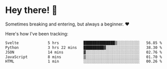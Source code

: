 # Hey there! 👋
Sometimes breaking and entering, but always a beginner. ❤️

Here's how I've been tracking:
<!--START_SECTION:waka-->

```txt
Svelte             5 hrs           ██████████████▒░░░░░░░░░░   56.85 %
Python             3 hrs 22 mins   █████████▓░░░░░░░░░░░░░░░   38.30 %
JSON               14 mins         ▓░░░░░░░░░░░░░░░░░░░░░░░░   02.76 %
JavaScript         8 mins          ▒░░░░░░░░░░░░░░░░░░░░░░░░   01.70 %
HTML               1 min           ░░░░░░░░░░░░░░░░░░░░░░░░░   00.26 %
```

<!--END_SECTION:waka-->
